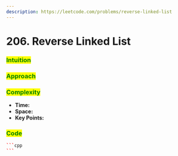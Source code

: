 ```yaml
---
description: https://leetcode.com/problems/reverse-linked-list
---
```


# 206. Reverse Linked List

### <mark style="color:green;">Intuition</mark>



### <mark style="color:green;">Approach</mark>

###

### <mark style="color:green;">Complexity</mark>

* **Time:**
* **Space:**
* **Key Points:**

### <mark style="color:green;">**Code**</mark>

````cpp
```cpp
```
````


